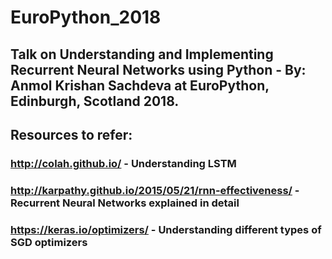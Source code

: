 # EuroPython_2018
## Talk on Understanding and Implementing Recurrent Neural Networks using Python - By: Anmol Krishan Sachdeva at EuroPython, Edinburgh, Scotland 2018.
## Resources to refer:
### http://colah.github.io/ - Understanding LSTM
### http://karpathy.github.io/2015/05/21/rnn-effectiveness/ - Recurrent Neural Networks explained in detail
### https://keras.io/optimizers/ - Understanding different types of SGD optimizers
